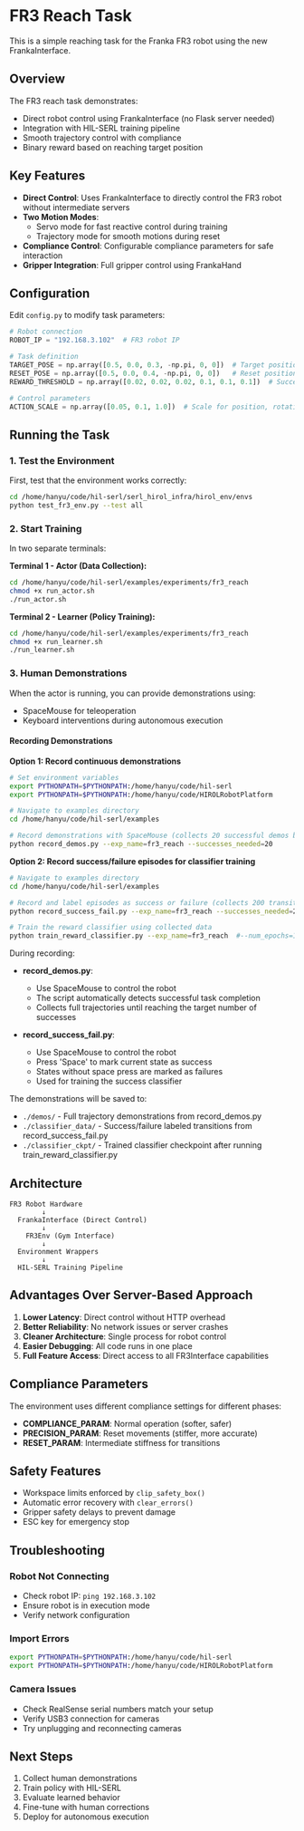 # FR3 Reach Task

This is a simple reaching task for the Franka FR3 robot using the new FrankaInterface.

## Overview

The FR3 reach task demonstrates:
- Direct robot control using FrankaInterface (no Flask server needed)
- Integration with HIL-SERL training pipeline
- Smooth trajectory control with compliance
- Binary reward based on reaching target position

## Key Features

- **Direct Control**: Uses FrankaInterface to directly control the FR3 robot without intermediate servers
- **Two Motion Modes**: 
  - Servo mode for fast reactive control during training
  - Trajectory mode for smooth motions during reset
- **Compliance Control**: Configurable compliance parameters for safe interaction
- **Gripper Integration**: Full gripper control using FrankaHand

## Configuration

Edit `config.py` to modify task parameters:

```python
# Robot connection
ROBOT_IP = "192.168.3.102"  # FR3 robot IP

# Task definition
TARGET_POSE = np.array([0.5, 0.0, 0.3, -np.pi, 0, 0])  # Target position
RESET_POSE = np.array([0.5, 0.0, 0.4, -np.pi, 0, 0])   # Reset position
REWARD_THRESHOLD = np.array([0.02, 0.02, 0.02, 0.1, 0.1, 0.1])  # Success threshold

# Control parameters
ACTION_SCALE = np.array([0.05, 0.1, 1.0])  # Scale for position, rotation, gripper
```

## Running the Task

### 1. Test the Environment

First, test that the environment works correctly:

```bash
cd /home/hanyu/code/hil-serl/serl_hirol_infra/hirol_env/envs
python test_fr3_env.py --test all
```

### 2. Start Training

In two separate terminals:

**Terminal 1 - Actor (Data Collection):**
```bash
cd /home/hanyu/code/hil-serl/examples/experiments/fr3_reach
chmod +x run_actor.sh
./run_actor.sh
```

**Terminal 2 - Learner (Policy Training):**
```bash
cd /home/hanyu/code/hil-serl/examples/experiments/fr3_reach
chmod +x run_learner.sh
./run_learner.sh
```

### 3. Human Demonstrations

When the actor is running, you can provide demonstrations using:
- SpaceMouse for teleoperation
- Keyboard interventions during autonomous execution

#### Recording Demonstrations

**Option 1: Record continuous demonstrations**
```bash
# Set environment variables
export PYTHONPATH=$PYTHONPATH:/home/hanyu/code/hil-serl
export PYTHONPATH=$PYTHONPATH:/home/hanyu/code/HIROLRobotPlatform

# Navigate to examples directory
cd /home/hanyu/code/hil-serl/examples

# Record demonstrations with SpaceMouse (collects 20 successful demos by default)
python record_demos.py --exp_name=fr3_reach --successes_needed=20
```

**Option 2: Record success/failure episodes for classifier training**
```bash
# Navigate to examples directory
cd /home/hanyu/code/hil-serl/examples

# Record and label episodes as success or failure (collects 200 transitions by default)
python record_success_fail.py --exp_name=fr3_reach --successes_needed=200

# Train the reward classifier using collected data
python train_reward_classifier.py --exp_name=fr3_reach  #--num_epochs=150 --batch_size=256
```

During recording:
- **record_demos.py**: 
  - Use SpaceMouse to control the robot
  - The script automatically detects successful task completion
  - Collects full trajectories until reaching the target number of successes
  
- **record_success_fail.py**:
  - Use SpaceMouse to control the robot
  - Press 'Space' to mark current state as success
  - States without space press are marked as failures
  - Used for training the success classifier

The demonstrations will be saved to:
- `./demos/` - Full trajectory demonstrations from record_demos.py
- `./classifier_data/` - Success/failure labeled transitions from record_success_fail.py
- `./classifier_ckpt/` - Trained classifier checkpoint after running train_reward_classifier.py

## Architecture

```
FR3 Robot Hardware
        ↓
  FrankaInterface (Direct Control)
        ↓
    FR3Env (Gym Interface)
        ↓
  Environment Wrappers
        ↓
  HIL-SERL Training Pipeline
```

## Advantages Over Server-Based Approach

1. **Lower Latency**: Direct control without HTTP overhead
2. **Better Reliability**: No network issues or server crashes
3. **Cleaner Architecture**: Single process for robot control
4. **Easier Debugging**: All code runs in one place
5. **Full Feature Access**: Direct access to all FR3Interface capabilities

## Compliance Parameters

The environment uses different compliance settings for different phases:

- **COMPLIANCE_PARAM**: Normal operation (softer, safer)
- **PRECISION_PARAM**: Reset movements (stiffer, more accurate)
- **RESET_PARAM**: Intermediate stiffness for transitions

## Safety Features

- Workspace limits enforced by `clip_safety_box()`
- Automatic error recovery with `clear_errors()`
- Gripper safety delays to prevent damage
- ESC key for emergency stop

## Troubleshooting

### Robot Not Connecting
- Check robot IP: `ping 192.168.3.102`
- Ensure robot is in execution mode
- Verify network configuration

### Import Errors
```bash
export PYTHONPATH=$PYTHONPATH:/home/hanyu/code/hil-serl
export PYTHONPATH=$PYTHONPATH:/home/hanyu/code/HIROLRobotPlatform
```

### Camera Issues
- Check RealSense serial numbers match your setup
- Verify USB3 connection for cameras
- Try unplugging and reconnecting cameras

## Next Steps

1. Collect human demonstrations
2. Train policy with HIL-SERL
3. Evaluate learned behavior
4. Fine-tune with human corrections
5. Deploy for autonomous execution